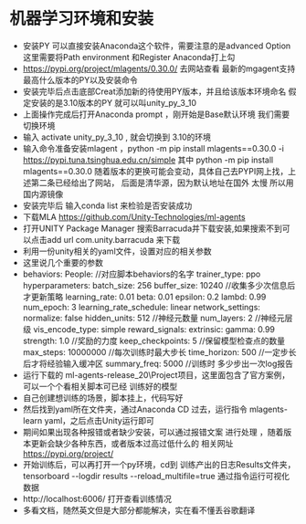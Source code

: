 # **机器学习环境和安装** 



- 安装PY  可以直接安装Anaconda这个软件，需要注意的是advanced Option这里需要将Path environment 和Register Anaconda打上勾
- https://pypi.org/project/mlagents/0.30.0/ 去网站查看 最新的mgagent支持最高什么版本的PY以及安装命令
- 安装完毕后点击底部Creat添加新的待使用PY版本，并且给该版本环境命名 假定安装的是3.10版本的PY 就可以叫unity_py_3_10
- 上面操作完成后打开Anaconda prompt ，刚开始是Base默认环境 我们需要切换环境
- 输入 activate unity_py_3_10 , 就会切换到 3.10的环境
- 输入命令准备安装mlagent ，python -m pip install mlagents==0.30.0 -i https://pypi.tuna.tsinghua.edu.cn/simple
  其中 python -m pip install mlagents==0.30.0  随着版本的更换可能会变动，具体自己去PYPI网上找，上述第二条已经给出了网站， 后面是清华源，因为默认地址在国外 太慢 所以用国内源镜像
- 安装完毕后  输入conda list 来检验是否安装成功
- 下载MLA  https://github.com/Unity-Technologies/ml-agents 
- 打开UNITY Package Manager 搜索Barracuda并下载安装,如果搜索不到可以点击add url    com.unity.barracuda  来下载
- 利用一份unity相关的yaml文件，设置对应的相关参数
- 这里说几个重要的参数
- behaviors:
    People:  //对应脚本behaviors的名字
      trainer_type: ppo
      hyperparameters:
        batch_size: 256 
        buffer_size: 10240   //收集多少次信息后才更新策略
        learning_rate: 0.01
        beta: 0.01
        epsilon: 0.2
        lambd: 0.99
        num_epoch: 3
        learning_rate_schedule: linear
      network_settings:
        normalize: false
        hidden_units: 512  //神经元数量
        num_layers: 2   //神经元层级 
        vis_encode_type: simple
      reward_signals:
        extrinsic:
          gamma: 0.99
          strength: 1.0  //奖励的力度
      keep_checkpoints: 5  //保留模型检查点的数量
      max_steps: 10000000   //每次训练时最大步长
      time_horizon: 500   //一定步长后才将经验输入缓冲区 
      summary_freq: 5000  //训练时 多少步出一次log报告
- 运行下载的 ml-agents-release_20\Project项目，这里面包含了官方案例，可以一个个看相关脚本可已经 训练好的模型
- 自己创建想训练的场景，脚本挂上，代码写好
- 然后找到yaml所在文件夹，通过Anaconda CD 过去，运行指令 mlagents-learn yaml，之后点击Unity运行即可
- 期间如果出现各种报错或者缺少安装，可以通过报错文案 进行处理 ，随着版本更新会缺少各种东西，或者版本过高过低什么的  相关网址 https://pypi.org/project/
- 开始训练后，可以再打开一个py环境，cd到 训练产出的日志Results文件夹，tensorboard --logdir results --reload_multifile=true 通过指令运行可视化数据
- http://localhost:6006/ 打开查看训练情况
- 多看文档，随然英文但是大部分都能解决，实在看不懂丢谷歌翻译



